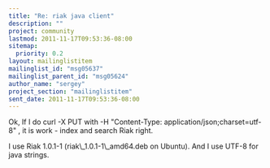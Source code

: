 ```yaml
---
title: "Re: riak java client"
description: ""
project: community
lastmod: 2011-11-17T09:53:36-08:00
sitemap:
  priority: 0.2
layout: mailinglistitem
mailinglist_id: "msg05637"
mailinglist_parent_id: "msg05624"
author_name: "sergey"
project_section: "mailinglistitem"
sent_date: 2011-11-17T09:53:36-08:00
---
```


Ok,
If I do curl -X PUT with -H "Content-Type: 
application/json;charset=utf-8" , it is work - index and search Riak right.

I use Riak 1.0.1-1 (riak\\_1.0.1-1\\_amd64.deb on Ubuntu).
And I use UTF-8 for java strings.
